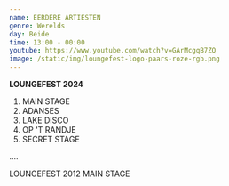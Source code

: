 ```yaml
---
name: EERDERE ARTIESTEN
genre: Werelds
day: Beide
time: 13:00 - 00:00
youtube: https://www.youtube.com/watch?v=GArMcgqB7ZQ
image: /static/img/loungefest-logo-paars-roze-rgb.png
---
```

**L﻿OUNGEFEST 2024**

1. M﻿AIN STAGE
2. A﻿DANSES
3. L﻿AKE DISCO
4. O﻿P 'T RANDJE
5. S﻿ECRET STAGE

.﻿...

L﻿OUNGEFEST 2012
M﻿AIN STAGE